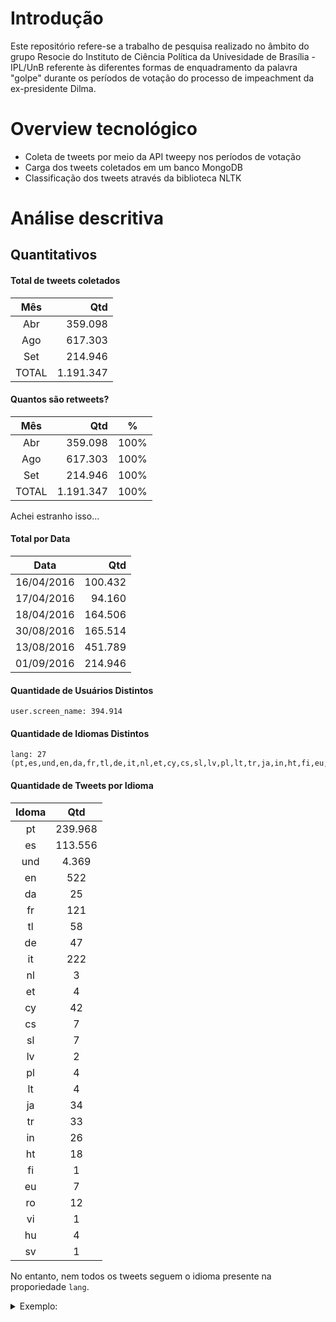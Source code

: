 Introdução
==========

Este repositório refere-se a trabalho de pesquisa realizado no âmbito do grupo Resocie do Instituto de Ciência Política da Univesidade de Brasília - IPL/UnB referente às diferentes formas de enquadramento da palavra "golpe" durante os períodos de votação do processo de impeachment da ex-presidente Dilma.

Overview tecnológico
====================

* Coleta de tweets por meio da API tweepy nos períodos de votação
* Carga dos tweets coletados em um banco MongoDB
* Classificação dos tweets através da biblioteca NLTK

Análise descritiva
===================

Quantitativos
-------------

#### Total de tweets coletados

|Mês|Qtd|
|:--:|--:|
|Abr|359.098|
|Ago|617.303| 
|Set|214.946|
|TOTAL|1.191.347|

#### Quantos são retweets?

|Mês|Qtd|%|
|:--:|--:|:--:|
|Abr|359.098|100%|
|Ago|617.303|100%|
|Set|214.946|100%|
|TOTAL|1.191.347|100%|

Achei estranho isso...

#### Total por Data

|Data|Qtd|
|:---:|---:|
|16/04/2016|100.432|
|17/04/2016|94.160|
|18/04/2016|164.506|
|30/08/2016|165.514|
|13/08/2016|451.789|
|01/09/2016|214.946|

#### Quantidade de Usuários Distintos
```
user.screen_name: 394.914
```
#### Quantidade de Idiomas Distintos
```
lang: 27 (pt,es,und,en,da,fr,tl,de,it,nl,et,cy,cs,sl,lv,pl,lt,tr,ja,in,ht,fi,eu,ro,vi,hu,sv)
```
#### Quantidade de Tweets por Idioma

|Idoma|Qtd|
|:-----:|:---:|
|pt|239.968|
|es|113.556|
|und|4.369|
|en|522|
|da|25|
|fr|121|
|tl|58|
|de|47|
|it|222|
|nl|3|
|et|4|
|cy|42|
|cs|7|
|sl|7|
|lv|2|
|pl|4|
|lt|4|
|ja|34|
|tr|33|
|in|26|
|ht|18|
|fi|1|
|eu|7|
|ro|12|
|vi|1|
|hu|4|
|sv|1|

No entanto, nem todos os tweets seguem o idioma presente na proporiedade `lang`. 

<details><summary>Exemplo:</summary><p>
```
{
	"_id" : ObjectId("5828533ea6e51390b3cac0ee"),
	"created_at" : "Mon Apr 18 19:30:24 +0000 2016",
	"id" : NumberLong("722145272797659140"),
	"id_str" : "722145272797659140",
	"text" : "RT @pdevechi: Haja mortadela!! https://t.co/9JawQ1zyaO",
	(…)
	"user" : {
		"id" : 14692201,
		"id_str" : "14692201",
		"name" : "Fabio Moraes ن",
		"screen_name" : "fabiomoraes",
		(…)
	},
	"geo" : null,
	"coordinates" : null,
	"place" : null,
	"contributors" : null,
	"retweeted_status" : {
		"created_at" : "Mon Apr 18 19:22:39 +0000 2016",
		"id" : NumberLong("722143323670970369"),
		"id_str" : "722143323670970369",
		"text" : "Haja mortadela!! https://t.co/9JawQ1zyaO",
		(…)
		"user" : {
			"id" : 114356391,
			"id_str" : "114356391",
			"name" : "Joga Bosta no Xico",
			"screen_name" : "pdevechi",
			(…)
		},
		"geo" : null,
		"coordinates" : null,
		"place" : null,
		"contributors" : null,
		"quoted_status_id" : NumberLong("722142904660176896"),
		"quoted_status_id_str" : "722142904660176896",
		"quoted_status" : {
			"created_at" : "Mon Apr 18 19:20:59 +0000 2016",
			"id" : NumberLong("722142904660176896"),
			"id_str" : "722142904660176896",
			"text" : "Boulos: golpe terá 'resistência popular intransigente' | Brasil 24/7 https://t.co/QUydboQCCT via @brasil247",
			(…)
			"user" : {
				"id" : 248890506,
				"id_str" : "248890506",
				"name" : "Brasil 247",
				"screen_name" : "brasil247",
				(…)
			},
			"geo" : null,
			"coordinates" : null,
			"place" : null,
			"contributors" : null,
			"is_quote_status" : false,
			"retweet_count" : 0,
			"favorite_count" : 0,
			"entities" : {
				(…)
			},
			"favorited" : false,
			"retweeted" : false,
			"possibly_sensitive" : false,
			"filter_level" : "low",
			"lang" : "pt"
		},
		"is_quote_status" : true,
		"retweet_count" : 1,
		"favorite_count" : 1,
		"entities" : {
			(…)
		},
		"favorited" : false,
		"retweeted" : false,
		"possibly_sensitive" : false,
		"filter_level" : "low",
		"lang" : "sv"
	},
	"is_quote_status" : true,
	"retweet_count" : 0,
	"favorite_count" : 0,
	"entities" : {
		(…)
	},
	"favorited" : false,
	"retweeted" : false,
	"possibly_sensitive" : false,
	"filter_level" : "low",
	"lang" : "sv",                    <---------------------
	"timestamp_ms" : "1461007824502",
}

```
</p></details>

#### Quantidade de Tweets Distintos que foram retweetados

|Tweets Originais|Retweets|
|---:|--:|
|150.486 (13%)|1.191.347|

### Tweets mais retweetados

#### Tweets mais retweetados, geral

|Qtd Retweets|Usuário|Texto|
|:--:|:--:|:--|
|10344|dilmabr|O golpe é contra o povo e a Nação. É misógino. É homofóbico. É racista. É a imposição da intolerância, preconceito, violência #LutarSempre|
|7170|liliantintori|Que hable la calle, y que hable la calle con gente, y que hable la calle en paz y que hable la calle en democracia. https://t.co/Ed0q5ASztp|
|6810|dilmabr|Um carinhoso abraço a todo povo brasileiro, que compartilha comigo a crença na democracia e o sonho da justiça #LutarSempre|
|4268|CFKArgentina|Se consumó en Brasil el golpe institucional: Nueva forma de violentar la soberanía popular. #dilmarousseff|
|3920|diImabr|Hoje nossa democracia foi ferida. O Brasil perdeu. Eu perdi. Mas eu detestaria estar no lugar dos que me venceram. A luta está só começando.|
|3637|NicolasMaduro|Toda la Solidaridad con @dilmabr y el PueblodeBrasil,condenamos el GolpeOligárquico de la derecha¡Quién Lucha Vence! https://t.co/0MkBrgsTwE|
|3451|ricardope|Tem dois grupos comemorando o GOLPE contra Dilma: os que vão tirar direitos dos trabalhadores e os que ainda não sabem que vão perdê-los.|
|3149|evoespueblo|Condenamos el golpe parlamentario contra la democracia brasileña. Acompañamos a Dilma, Lula y su pueblo en esta hora difícil. #FuerzaDilma|
|3016|dilmabr|O golpe é contra os movimentos sociais e sindicais e contra os que lutam por direitos em todas as suas acepções #LutarSempre|
|2979|leandraleal|Estou extremamente triste e decepcionada com essa farsa. Feliz é aquele que acredita que isso foi justo, que isso ñ é um golpe.|


#### Tweets mais retweetados, mês a mês.

**Abril**
|Qtd Retweets|Usuário|Texto|
|1562|luscas|golpe é o q eu gasto com xerox todo mes|
|1490|hramosallup|Régimen moribundo tilda d \"golpe a la democracia brasileña\" juicio a Dilma Rousseff. Resto combo (Ortega,Evo,Correa y castros)no ha opinado.|
|1304|hramosallup|Ganó Brasil. Poco a poco la democracia latinoamericana va diluyendo sus pesadillas.|
|1178|EugenioDerbez|Ahora la naturaleza golpeó a nuestros hermanos de Ecuador, mis oraciones están con ustedes 🙏🏼|
|1157|jeanwyllys_real|\"Em nome da população LGBT, do povo negro exterminado nas periferias, dos trabalhadores da cultura, dos sem-teto/terra, voto NÃO AO GOLPE!\"|
|1116|matheuss_pe|ATENÇÃO!!!! NOVO GOLPE NA PRAÇA!!!! https://t.co/xjF1jMkidU|
|1073|dukechargista|Uma dúvida: o \"Tchau, Querida\" se refere à Dilma ou a Democracia?|
|1004|evoespueblo|No al golpe congresal. Defendamos la democracia del Brasil, su liderazgo regional y la estabilidad de América Latina.|
|925|diImabr|PRONUNCIAMENTO À NAÇÃO CONTRA O GOLPE!\nhttps://t.co/SO4umYBhwT|
|809|RitaLisauskas|O cara foi no microfone, dedicou o voto ao torturador-mor de 64, louvou o golpe de 2016 e cês tão chocados é com o cuspe? Esse país tá louco|

**Agosto**
|Qtd Retweets|Usuário|Texto|
|8362|dilmabr|O golpe é contra o povo e a Nação. É misógino. É homofóbico. É racista. É a imposição da intolerância, preconceito, violência #LutarSempre|
|5449|dilmabr|Um carinhoso abraço a todo povo brasileiro, que compartilha comigo a crença na democracia e o sonho da justiça #LutarSempre|
|3740|diImabr|Hoje nossa democracia foi ferida. O Brasil perdeu. Eu perdi. Mas eu detestaria estar no lugar dos que me venceram. A luta está só começando.|
|3535|CFKArgentina|Se consumó en Brasil el golpe institucional: Nueva forma de violentar la soberanía popular. #dilmarousseff|
|3267|ricardope|Tem dois grupos comemorando o GOLPE contra Dilma: os que vão tirar direitos dos trabalhadores e os que ainda não sabem que vão perdê-los.|
|2743|dilmabr|O golpe é contra os movimentos sociais e sindicais e contra os que lutam por direitos em todas as suas acepções #LutarSempre|
|2718|leandraleal|Estou extremamente triste e decepcionada com essa farsa. Feliz é aquele que acredita que isso foi justo, que isso ñ é um golpe.|
|2621|NicolasMaduro|Toda la Solidaridad con @dilmabr y el PueblodeBrasil,condenamos el GolpeOligárquico de la derecha¡Quién Lucha Vence! https://t.co/0MkBrgsTwE|
|2334|evoespueblo|Condenamos el golpe parlamentario contra la democracia brasileña. Acompañamos a Dilma, Lula y su pueblo en esta hora difícil. #FuerzaDilma|
|2250|evoespueblo|Si prospera golpe parlamentario contra gobierno democrático de @dilmabr, Bolivia convocará a su embajador. Defendamos la democracia y la paz|

**Setembro**
|Qtd Retweets|Usuário|Texto|
|7170|liliantintori|Que hable la calle, y que hable la calle con gente, y que hable la calle en paz y que hable la calle en democracia. https://t.co/Ed0q5ASztp|
|2578|MichelPesquera|Mi solidaridad y respeto a todos los venezolanos que hoy luchan por su libertad y su democracia enhorabuena!!! https://t.co/iq5Ivsk9rB|
|2023|Albert_Rivera|Todo mi apoyo a los cientos de miles de venezolanos que hoy tomaron Caracas, pidiendo democracia y libertad ¡Fuerza! https://t.co/a6PugU6zs8|
|1982|dilmabr|O golpe é contra o povo e a Nação. É misógino. É homofóbico. É racista. É a imposição da intolerância, preconceito, violência #LutarSempre|
|1884|MariaCorinaYA|Pero este #1S hay una diferencia respecto a 1958: esta será la última dictadura. Vzla conquista la democracia https://t.co/3TKrNCs1Bg|
|1361|dilmabr|Um carinhoso abraço a todo povo brasileiro, que compartilha comigo a crença na democracia e o sonho da justiça #LutarSempre|
|1292|MariaCorinaYA|Pero este #1S hay una diferencia respecto a 1958: esta será la última dictadura. Vzla conquista la democracia https://t.co/rvzkFyi3WI|
|1208|InfoVzlaNet|Grande, grande Venezuela, los paranoicos hablando de golpe violento y el pueblo hablo claro y fuerte PACIFICAMENTE https://t.co/s9GmHKaHoe|
|1063|MariaCorinaYA|Gral @vladimirpadrino, sobre su conciencia descansa paz d la República.Los venezolanos y democracia internac. vigilan respeto a Constitución|
|1039|leandraleal|Se vc acha q artista q é contra o golpe foi comprado pela lei rouanet, 1o #foratemer, 2o pesquise a lei, 3o minha ideologia ñ esta a venda|

#### Quantidade de Tweets por Termos

|Termo|Qtd|
|:--|--:|
|golp|171.140|
|golpe|166.924|
|golpistas|3.603|
|demo|97.133|
|democr|94.114|
|democracia|91.318|
|democr.*golp|7.022|
|golp.*democr|10.645|

#### Termos mais Recorrentes

|Termo|Qtd|
|:--:|--:|
|de|184.008|
|a|133.356|
|o|128.919|
|golpe|128.591|
|que|92.818|
|e|81.227|
|la|70.977|
|democracia|70.484|
|é|60.104|
|da|55.557|
|do|54.606|
|contra|50.385|
||49.224|
|en|46.026|
|no|43.262|
|não|40.166|
|Brasil|36.361|
|y|34.788|
|el|33.794|
|em|31.785|
|se|29.344|
|por|28.667|
|O|27.312|
|para|27.225|
|um|25.710|
|un|25.366|
|Golpe|24.900|
|na|24.429|
|Dilma|24.064|
|vai|23.370|
|es|23.123|
|com|20.387|
|pela|19.892|
|A|18.010|
|los|17.390|
|ter|16.973|
|q|16.948|
|ao|16.024|
|dos|15.676|
|GOLPE|15.573|

#### Hashtags mais Recorrentes

|Hashtag|Qtd
|:--:|--:|
||267.687|
|DilmaFicaGolpeSai|6.032|
|RespeiteAsUrnas|5.494|
|GolpeAquiNãoPassa|5.307|
|NoAlGolpeADilma|5.261|
|ImpeachmentDay|3.885|
|NaoVaiTerGolpe|3.429|
|AlutaComeçou|2.714|
|Impeachment|2.712|
|Brasil|2.072|
|GolpeAquiNaoPassa|1.871|
|ElMundoConDilma|1.639|
|ALutaComeçou|1.483|
|NãoVaiTerGolpe|1.223|
|OBrasilPrecisa|770|
|ForaDilmaFueraMaduro|675|
|InternetJusta|492|
|BrasilContraOGolpe|491|
|ALutaContinua|470|
|ondeOsFracosNaoTêmVez|464|


# Classificação

Testamos a acurácia com diferentes bases de treinamento:

1. AmostraAGOSTO - AMOSTRAAGO10003110-2.csv (Planilha do Google v20161111)
2. AmostraABRIL-AriadneeMarisaREVIS2.utf8.csv
3. AmostraAGOSTOREVIS1411.utf8.csv
4. textos-preclassificados-abril-e-agosto-2016111.csv (AmostraABRIL-AriadneeMarisaREVIS2.xls+AmostraAGOSTOREVIS1411.xls)
5. AmostraABRIL-AriadneeMarisaREDUZIDA.utf8.csv 


## Classificação em termos de Apoio

#### Testes de Acurácia

|Base de Treinamento|#Pros|#Contras|#Indiferente|Acurácia|
|:--|--:|--:|--:|:--:|
|1|133|655|195|49.39%|
|2|166|667|137|65.98%|
|3|137|656|188|49.59%|
|4|303|1323|325|48.26%|
|5|167|267|137|60.41%|

#### Classificação com arquivo 2

|Cenário|# Textos|Tempo|# Pró|# Contra|# Indefinido|
|:--|--:|:--:|--:|--:|--:|
|Todos os tweets de Abr|359.098|17:16.73|49.778 (14%)|254.180 (71%)|55.140 (15%)|
|Todos de Abr só os com 'golp'|247.839|04:08.84|40.366 (16%)|162.769 (66%)|44.704 (18%)|
|Abr+Ago só os com 'golp'|785.551|14:13.94|143.891 (18%)|505.791 (64%)|135.869 (17%)|

## Classificação em termos de Enquadramento

#### Testes de Acurácia

|Base|#Dem|#Eco|#Min|#Cor|#Int|#Ide|#Cot|#Mid|#His|#Mob|#Ofe|#Out|Acurácia|
|:--|--:|--:|--:|--:|--:|--:|--:|--:|--:|--:|--:|--:|--:|:--:|
|1|211|28|22|52|45|134|91|73|57|46|0|224|14.00%|
|2|187|34|20|68|52|36|76|59|39|129|52|218|14.69%|
|3|204|30|22|51|47|46|88|67|66|44|106|210|17.26%|
|4|391|64|42|119|99|82|164|126|105|173|158|428|17.69%|
|5|103|22|10|40|27|22|64|28|19|60|37|139|16.43%|

#### Classificação com arquivo 4

|Cenário|Total de Twets|Total Classificado ('golp')|
|:--|--:|--:|
|Só Abr|359.098|247.839|
|Abr+Ago|1.191.347|803.941|

Distribuição da classe de maior probabilidade:

|Classe|Só Abr|Abr+Ago|
|:--:|--:|--:|
|MINORIAS|60.953|139.852|
|INTERNACIONAL|32.456|140.105|
|HISTORIA|31.128|119.381|
|ECONOMIA|21.834|57.723|
|MOBILIZACAO|18.867|33.089|
|IDEOLOGIA|18.729|93.549|
|OUTROS|16.664|12.280|
|DEMOCRACIA|13.913|93.549|
|COTIDIANO|12.000|41.251|
|OFENSAS|7.511|263.90|
|MIDIA|7.376|26.158|
|CORRUPCAO|6.408|46.472|

Lembram que o algoritmo de classificação, na verdade, calcula a probabilidade de cada uma das classes e aponta aquela com maior valor? Pois é, eu somei todas as probabilidades de cada classe. Vejam abaixo. 

|Enquadramento|∑Probabilidade|
|:--|--:|
|CORRUPCAO|60101.098497207546|
|COTIDIANO|40882.65259785218|
|DEMOCRACIA|56122.21306812528|
|ECONOMIA|75491.73388663886|
|HISTORIA|117251.04461587015|
|IDEOLOGIA|82426.73380597659|
|INTERNACIONAL|97365.68430156795|
|MIDIA|44937.85497099285|
|MINORIAS|124484.76946453906|
|MOBILIZACAO|36989.14343670376|
|OFENSAS|46429.29648471466|
|OUTROS|21458.774869916313|

Significa que, no geral, a classe que ganhou maior probabilidade global de enquadramento foi CORRUPCAO, seguida de COTIDIANO etc.

Fiz o mesmo para a classificação sobre o apoio ao impeachment.

|Apoio|∑Probabilidade|
|:--|--:|
|CONTRA|427846.87994303973|
|INDEFINIDO|186325.4502970152|
|PRO|171378.66976033096|


Ainda tem muito o que ser feito, como:

* ~~Agregar os dados também do período de agosto~~
* Ajustar a geração de features pra classificação
* ~~Balancear as quantidades de cada categoria na base de treinamento.~~
 - Não balanceou, mas já deu uma melhorada boa no arquivo `AmostraABRIL-AriadneeMarisaREDUZIDA`. Infelizmente, não impactou no resultado.
* Consultas georeferenciadas
* ~~Confirmar se carga da base de treinamentos está inserindo corpus em mais de uma chave.~~
  - Não estava. Foi corrigido. 
* Refazer testes de acurácia apos correção do item acima.